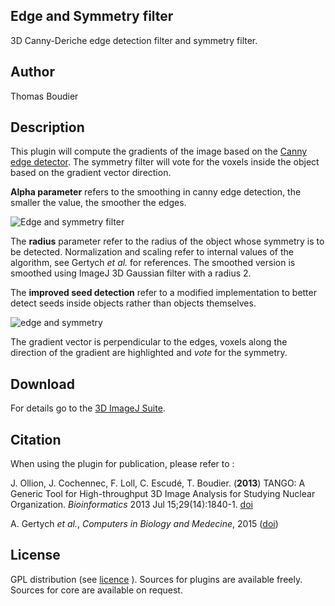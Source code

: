 ## Edge and Symmetry filter

3D Canny-Deriche edge detection filter and symmetry filter.

## Author

Thomas Boudier

## Description

This plugin will compute the gradients of the image based on the [Canny
edge detector](https://en.wikipedia.org/wiki/Canny_edge_detector). The
symmetry filter will vote for the voxels inside the object based on the
gradient vector direction.

**Alpha parameter** refers to the smoothing in canny edge detection, the
smaller the value, the smoother the edges.

![Edge and symmetry
filter](/plugin/stacks/3d_ij_suite/edgeandsymmetry.png)

The **radius** parameter refer to the radius of the object whose
symmetry is to be detected. Normalization and scaling refer to internal
values of the algorithm, see Gertych *et al.* for references. The
smoothed version is smoothed using ImageJ 3D Gaussian filter with a
radius 2.

The **improved seed detection** refer to a modified implementation to
better detect seeds inside objects rather than objects themselves.

![edge and symmetry](/plugin/stacks/3d_ij_suite/edgesymmetry.png)

The gradient vector is perpendicular to the edges, voxels along the
direction of the gradient are highlighted and *vote* for the symmetry.

## Download

For details go to the [3D ImageJ
Suite](/plugin/stacks/3d_ij_suite/start).

## Citation

When using the plugin for publication, please refer to :

J. Ollion, J. Cochennec, F. Loll, C. Escudé, T. Boudier. (**2013**)
TANGO: A Generic Tool for High-throughput 3D Image Analysis for Studying
Nuclear Organization. *Bioinformatics* 2013 Jul 15;29(14):1840-1.
[doi](http://dx.doi.org/10.1093/bioinformatics/btt276)

A. Gertych *et al.*, *Computers in Biology and Medecine*, 2015
([doi](http://dx.doi.org/10.1016/j.compbiomed.2015.04.025))

## License

GPL distribution (see [licence](http://www.cecill.info/index.en.html) ).
Sources for plugins are available freely. Sources for core are available
on request.
